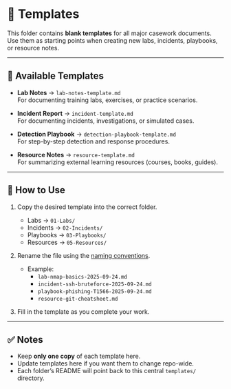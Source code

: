 # 📝 Templates

This folder contains **blank templates** for all major casework documents.  
Use them as starting points when creating new labs, incidents, playbooks, or resource notes.

---

## 📂 Available Templates

- **Lab Notes** → `lab-notes-template.md`  
  For documenting training labs, exercises, or practice scenarios.

- **Incident Report** → `incident-template.md`  
  For documenting incidents, investigations, or simulated cases.

- **Detection Playbook** → `detection-playbook-template.md`  
  For step-by-step detection and response procedures.

- **Resource Notes** → `resource-template.md`  
  For summarizing external learning resources (courses, books, guides).

---

## 🚀 How to Use

1. Copy the desired template into the correct folder.  
   - Labs → `01-Labs/`  
   - Incidents → `02-Incidents/`  
   - Playbooks → `03-Playbooks/`  
   - Resources → `05-Resources/`  

2. Rename the file using the [naming conventions](../CONTRIBUTING.md).  
   - Example:  
     - `lab-nmap-basics-2025-09-24.md`  
     - `incident-ssh-bruteforce-2025-09-24.md`  
     - `playbook-phishing-T1566-2025-09-24.md`  
     - `resource-git-cheatsheet.md`

3. Fill in the template as you complete your work.  

---

## ✅ Notes

- Keep **only one copy** of each template here.  
- Update templates here if you want them to change repo-wide.  
- Each folder’s README will point back to this central `templates/` directory.
